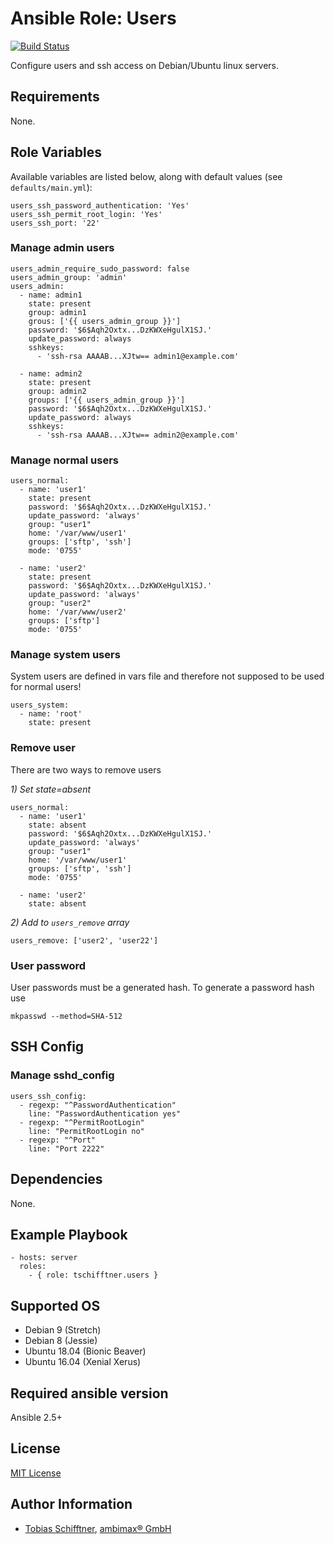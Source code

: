 # Ansible Role: Users

[![Build Status](https://travis-ci.org/tschifftner/ansible-role-users.svg?branch=master)](https://travis-ci.org/tschifftner/ansible-role-users)

Configure users and ssh access on Debian/Ubuntu linux servers.

## Requirements

None.

## Role Variables

Available variables are listed below, along with default values (see `defaults/main.yml`):

```
users_ssh_password_authentication: 'Yes'
users_ssh_permit_root_login: 'Yes'
users_ssh_port: '22'
```

### Manage admin users

```
users_admin_require_sudo_password: false
users_admin_group: 'admin'
users_admin:
  - name: admin1
    state: present
    group: admin1
    grous: ['{{ users_admin_group }}']
    password: '$6$Aqh2Oxtx...DzKWXeHgulX1SJ.'
    update_password: always
    sshkeys:
      - 'ssh-rsa AAAAB...XJtw== admin1@example.com'

  - name: admin2
    state: present
    group: admin2
    groups: ['{{ users_admin_group }}']
    password: '$6$Aqh2Oxtx...DzKWXeHgulX1SJ.'
    update_password: always
    sshkeys:
      - 'ssh-rsa AAAAB...XJtw== admin2@example.com'
```

### Manage normal users

```
users_normal:
  - name: 'user1'
    state: present
    password: '$6$Aqh2Oxtx...DzKWXeHgulX1SJ.'
    update_password: 'always'
    group: "user1"
    home: '/var/www/user1'
    groups: ['sftp', 'ssh']
    mode: '0755'

  - name: 'user2'
    state: present
    password: '$6$Aqh2Oxtx...DzKWXeHgulX1SJ.'
    update_password: 'always'
    group: "user2"
    home: '/var/www/user2'
    groups: ['sftp']
    mode: '0755'
```

### Manage system users

System users are defined in vars file and therefore not supposed to be used for normal users!

```
users_system:
  - name: 'root'
    state: present
```

### Remove user

There are two ways to remove users

_1) Set state=absent_

```
users_normal:
  - name: 'user1'
    state: absent
    password: '$6$Aqh2Oxtx...DzKWXeHgulX1SJ.'
    update_password: 'always'
    group: "user1"
    home: '/var/www/user1'
    groups: ['sftp', 'ssh']
    mode: '0755'

  - name: 'user2'
    state: absent
```

_2) Add to ```users_remove``` array_

```
users_remove: ['user2', 'user22']
```

### User password

User passwords must be a generated hash. To generate a password hash use

```
mkpasswd --method=SHA-512
```

## SSH Config

### Manage sshd_config

```
users_ssh_config:
  - regexp: "^PasswordAuthentication"
    line: "PasswordAuthentication yes"
  - regexp: "^PermitRootLogin"
    line: "PermitRootLogin no"
  - regexp: "^Port"
    line: "Port 2222"
```

## Dependencies

None.

## Example Playbook

    - hosts: server
      roles:
        - { role: tschifftner.users }

## Supported OS

 - Debian 9 (Stretch)
 - Debian 8 (Jessie)
 - Ubuntu 18.04 (Bionic Beaver)
 - Ubuntu 16.04 (Xenial Xerus)
 
## Required ansible version

Ansible 2.5+

## License

[MIT License](http://choosealicense.com/licenses/mit/)

## Author Information

 - [Tobias Schifftner](https://twitter.com/tschifftner), [ambimax® GmbH](https://www.ambimax.de)
